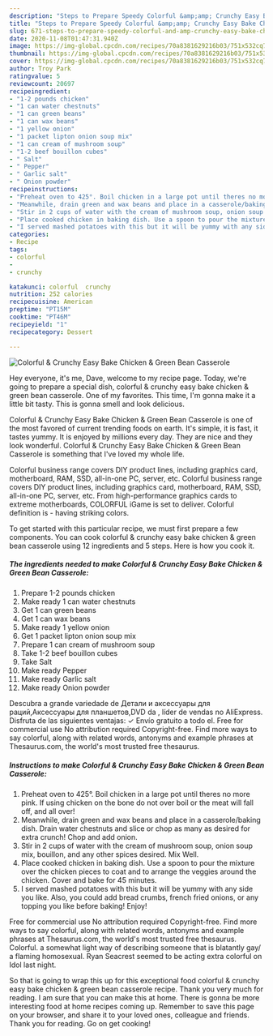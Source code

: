 ```yaml
---
description: "Steps to Prepare Speedy Colorful &amp;amp; Crunchy Easy Bake Chicken &amp;amp; Green Bean Casserole"
title: "Steps to Prepare Speedy Colorful &amp;amp; Crunchy Easy Bake Chicken &amp;amp; Green Bean Casserole"
slug: 671-steps-to-prepare-speedy-colorful-and-amp-crunchy-easy-bake-chicken-and-amp-green-bean-casserole
date: 2020-11-08T01:47:31.940Z
image: https://img-global.cpcdn.com/recipes/70a8381629216b03/751x532cq70/colorful-crunchy-easy-bake-chicken-green-bean-casserole-recipe-main-photo.jpg
thumbnail: https://img-global.cpcdn.com/recipes/70a8381629216b03/751x532cq70/colorful-crunchy-easy-bake-chicken-green-bean-casserole-recipe-main-photo.jpg
cover: https://img-global.cpcdn.com/recipes/70a8381629216b03/751x532cq70/colorful-crunchy-easy-bake-chicken-green-bean-casserole-recipe-main-photo.jpg
author: Troy Park
ratingvalue: 5
reviewcount: 20697
recipeingredient:
- "1-2 pounds chicken"
- "1 can water chestnuts"
- "1 can green beans"
- "1 can wax beans"
- "1 yellow onion"
- "1 packet lipton onion soup mix"
- "1 can cream of mushroom soup"
- "1-2 beef bouillon cubes"
- " Salt"
- " Pepper"
- " Garlic salt"
- " Onion powder"
recipeinstructions:
- "Preheat oven to 425°. Boil chicken in a large pot until theres no more pink. If using chicken on the bone do not over boil or the meat will fall off, and all over!"
- "Meanwhile, drain green and wax beans and place in a casserole/baking dish. Drain water chestnuts and slice or chop as many as desired for extra crunch! Chop and add onion."
- "Stir in 2 cups of water with the cream of mushroom soup, onion soup mix, bouillon, and any other spices desired. Mix Well."
- "Place cooked chicken in baking dish. Use a spoon to pour the mixture over the chicken pieces to coat and to arrange the veggies around the chicken. Cover and bake for 45 minutes."
- "I served mashed potatoes with this but it will be yummy with any side you like. Also, you could add bread crumbs, french fried onions, or any topping you like before baking! Enjoy!"
categories:
- Recipe
tags:
- colorful
- 
- crunchy

katakunci: colorful  crunchy 
nutrition: 252 calories
recipecuisine: American
preptime: "PT15M"
cooktime: "PT46M"
recipeyield: "1"
recipecategory: Dessert

---
```



![Colorful &amp; Crunchy Easy Bake Chicken &amp; Green Bean Casserole](https://img-global.cpcdn.com/recipes/70a8381629216b03/751x532cq70/colorful-crunchy-easy-bake-chicken-green-bean-casserole-recipe-main-photo.jpg)

Hey everyone, it's me, Dave, welcome to my recipe page. Today, we're going to prepare a special dish, colorful &amp; crunchy easy bake chicken &amp; green bean casserole. One of my favorites. This time, I'm gonna make it a little bit tasty. This is gonna smell and look delicious.

Colorful &amp; Crunchy Easy Bake Chicken &amp; Green Bean Casserole is one of the most favored of current trending foods on earth. It's simple, it is fast, it tastes yummy. It is enjoyed by millions every day. They are nice and they look wonderful. Colorful &amp; Crunchy Easy Bake Chicken &amp; Green Bean Casserole is something that I've loved my whole life.

Colorful business range covers DIY product lines, including graphics card, motherboard, RAM, SSD, all-in-one PC, server, etc. Colorful business range covers DIY product lines, including graphics card, motherboard, RAM, SSD, all-in-one PC, server, etc. From high-performance graphics cards to extreme motherboards, COLORFUL iGame is set to deliver. Colorful definition is - having striking colors.


To get started with this particular recipe, we must first prepare a few components. You can cook colorful &amp; crunchy easy bake chicken &amp; green bean casserole using 12 ingredients and 5 steps. Here is how you cook it.

<!--inarticleads1-->

##### The ingredients needed to make Colorful &amp; Crunchy Easy Bake Chicken &amp; Green Bean Casserole:

1. Prepare 1-2 pounds chicken
1. Make ready 1 can water chestnuts
1. Get 1 can green beans
1. Get 1 can wax beans
1. Make ready 1 yellow onion
1. Get 1 packet lipton onion soup mix
1. Prepare 1 can cream of mushroom soup
1. Take 1-2 beef bouillon cubes
1. Take  Salt
1. Make ready  Pepper
1. Make ready  Garlic salt
1. Make ready  Onion powder


Descubra a grande variedade de Детали и аксессуары для раций,Аксессуары для планшетов,DVD da , líder de vendas no AliExpress. Disfruta de las siguientes ventajas: ✓ Envío gratuito a todo el. Free for commercial use No attribution required Copyright-free. Find more ways to say colorful, along with related words, antonyms and example phrases at Thesaurus.com, the world&#39;s most trusted free thesaurus. 

<!--inarticleads2-->

##### Instructions to make Colorful &amp; Crunchy Easy Bake Chicken &amp; Green Bean Casserole:

1. Preheat oven to 425°. Boil chicken in a large pot until theres no more pink. If using chicken on the bone do not over boil or the meat will fall off, and all over!
1. Meanwhile, drain green and wax beans and place in a casserole/baking dish. Drain water chestnuts and slice or chop as many as desired for extra crunch! Chop and add onion.
1. Stir in 2 cups of water with the cream of mushroom soup, onion soup mix, bouillon, and any other spices desired. Mix Well.
1. Place cooked chicken in baking dish. Use a spoon to pour the mixture over the chicken pieces to coat and to arrange the veggies around the chicken. Cover and bake for 45 minutes.
1. I served mashed potatoes with this but it will be yummy with any side you like. Also, you could add bread crumbs, french fried onions, or any topping you like before baking! Enjoy!


Free for commercial use No attribution required Copyright-free. Find more ways to say colorful, along with related words, antonyms and example phrases at Thesaurus.com, the world&#39;s most trusted free thesaurus. Colorful. a somewhat light way of describing someone that is blatantly gay/ a flaming homosexual. Ryan Seacrest seemed to be acting extra colorful on Idol last night. 

So that is going to wrap this up for this exceptional food colorful &amp; crunchy easy bake chicken &amp; green bean casserole recipe. Thank you very much for reading. I am sure that you can make this at home. There is gonna be more interesting food at home recipes coming up. Remember to save this page on your browser, and share it to your loved ones, colleague and friends. Thank you for reading. Go on get cooking!
